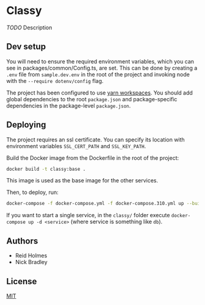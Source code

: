 # Classy

_TODO_ Description

## Dev setup
You will need to ensure the required environment variables, which you can see in packages/common/Config.ts, are set.
This can be done by creating a `.env` file from `sample.dev.env` in the root of the project and invoking node with the `--require dotenv/config` flag.

The project has been configured to use [yarn workspaces](https://yarnpkg.com/lang/en/docs/workspaces/#toc-how-to-use-it).
You should add global dependencies to the root `package.json` and package-specific dependencies in the package-level `package.json`.

## Deploying
The project requires an ssl certificate.
You can specify its location with environment variables `SSL_CERT_PATH` and `SSL_KEY_PATH`.

Build the Docker image from the Dockerfile in the root of the project:
```bash
docker build -t classy:base .
```
This image is used as the base image for the other services.

Then, to deploy, run:
```bash
docker-compose -f docker-compose.yml -f docker-compose.310.yml up --build -d
```

If you want to start a single service, in the `classy/` folder execute `docker-compose up -d <service>` (where service is something like `db`).

## Authors

- Reid Holmes
- Nick Bradley

## License

[MIT](LICENSE)
